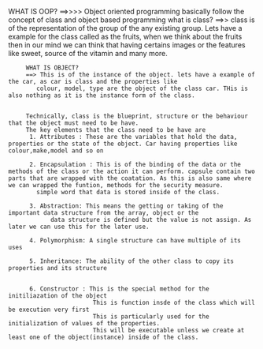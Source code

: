 


WHAT IS OOP?
  ==>>>> Object oriented programming 
     basically follow the concept of class and object based programming
            what is class?
         ==>> class is of the representation of the group of the any existing group. Lets have a example for the class called as the fruits, when we think about the fruits then in our mind we can think that having certains images or the features like sweet, source of the vitamin and many more.
            
         WHAT IS OBJECT?
         ==> This is of the instance of the object. lets have a example of the car, as car is class and the properties like
            colour, model, type are the object of the class car. THis is also nothing as it is the instance form of the class.

 
         Technically, class is the blueprint, structure or the behaviour that the object must need to be have.
         The key elements that the class need to be have are
          1. Attributes : These are the variables that hold the data, properties or the state of the object. Car having properties like colour,make,model and so on 

          2. Encapsulation : This is of the binding of the data or the methods of the class or the action it can perform. capsule contain two parts that are wrapped with the coatation. As this is also same where we can wrapped the funtion, methods for the security measure.
            simple word that data is stored inside of the class.
          
          3. Abstraction: This means the getting or taking of the important data structure from the array, object or the 
                data structure is defined but the value is not assign. As later we can use this for the later use.
          
          4. Polymorphism: A single structure can have multiple of its uses

          5. Inheritance: The ability of the other class to copy its properties and its structure
        
                        
          6. Constructor : This is the special method for the initiliazation of the object
                            This is function insde of the class which will be execution very first 
                            This is particularly used for the initialization of values of the properties.
                            This will be executable unless we create at least one of the object(instance) inside of the class. 
